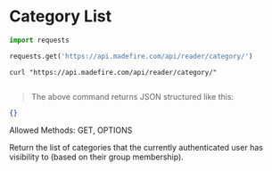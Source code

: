 # Category List

```python
import requests

requests.get('https://api.madefire.com/api/reader/category/')
```

```shell
curl "https://api.madefire.com/api/reader/category/"
```

```javascript
```

> The above command returns JSON structured like this:

```json
{}
```

Allowed Methods: GET, OPTIONS

Return the list of categories that the currently authenticated
user has visibility to (based on their group membership).

